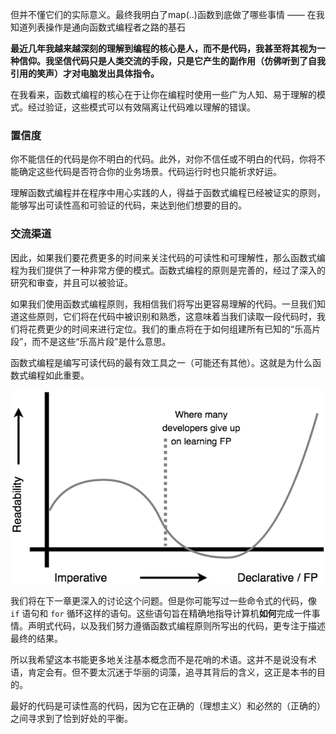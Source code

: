 但并不懂它们的实际意义。最终我明白了map(..)函数到底做了哪些事情 —— 在我知道列表操作是通向函数式编程者之路的基石

**最近几年我越来越深刻的理解到编程的核心是人，而不是代码，我甚至将其视为一种信仰。我坚信代码只是人类交流的手段，只是它产生的副作用（仿佛听到了自我引用的笑声）才对电脑发出具体指令。**

在我看来，函数式编程的核心在于让你在编程时使用一些广为人知、易于理解的模式。经过验证，这些模式可以有效隔离让代码难以理解的错误。

### 置信度

你不能信任的代码是你不明白的代码。此外，对你不信任或不明白的代码，你将不能确定这些代码是否符合你的业务场景。代码运行时也只能祈求好运。

理解函数式编程并在程序中用心实践的人，得益于函数式编程已经被证实的原则，能够写出可读性高和可验证的代码，来达到他们想要的目的。

### 交流渠道

因此，如果我们要花费更多的时间来关注代码的可读性和可理解性，那么函数式编程为我们提供了一种非常方便的模式。函数式编程的原则是完善的，经过了深入的研究和审查，并且可以被验证。

如果我们使用函数式编程原则，我相信我们将写出更容易理解的代码。一旦我们知道这些原则，它们将在代码中被识别和熟悉，这意味着当我们读取一段代码时，我们将花费更少的时间来进行定位。我们的重点将在于如何组建所有已知的“乐高片段”，而不是这些“乐高片段”是什么意思。

函数式编程是编写可读代码的最有效工具之一（可能还有其他）。这就是为什么函数式编程如此重要。

![myImage](./fig17.png)

我们将在下一章更深入的讨论这个问题。但是你可能写过一些命令式的代码，像 `if` 语句和 `for` 循环这样的语句。这些语句旨在精确地指导计算机**如何**完成一件事情。声明式代码，以及我们努力遵循函数式编程原则所写出的代码，更专注于描述最终的结果。

所以我希望这本书能更多地关注基本概念而不是花哨的术语。这并不是说没有术语，肯定会有。但不要太沉迷于华丽的词藻，追寻其背后的含义，这正是本书的目的。

最好的代码是可读性高的代码，因为它在正确的（理想主义）和必然的（正确的）之间寻求到了恰到好处的平衡。
